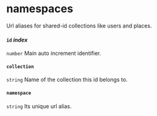 # namespaces
Url aliases for shared-id collections like users and places.

#### `id` *index*
`number` Main auto increment identifier.

#### `collection`
`string` Name of the collection this id belongs to.

#### `namespace`
`string` Its unique url alias.
